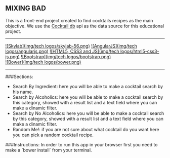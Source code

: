 ## MIXING BAD

This is a front-end project created to find cocktails recipes as the main objective.
We use the [Cocktail db](http://www.thecocktaildb.com) api as the data source for this educational project.

---

[![Skylab](img/tech logos/skylab-56.png)](http://www.skylabcoders.com/)
[![AngularJS](img/tech logos/angularjs.png)](https://angularjs.org/)
[![HTML5, CSS3 and JS](img/tech logos/html5-css3-js.png)](https://www.w3.org/)
[![Bootstrap](img/tech logos/bootstrap.png)](http://getbootstrap.com/)  
[![Bower](img/tech logos/bower.png)](https://bower.io//)

---

###Sections:
- Search By Ingredient: here you will be able to make a cocktail search by his name.
- Search by Alcoholics: here you will be able to make a cocktail search by this category, showed with a result list and a text field where you can make a dinamic filter.
- Search by No Alcoholics: here you will be able to make a cocktail search by this category, showed with a result list and a text field where you can make a dinamic filter.
- Random Me!: if you are not sure about what cocktail do you want here you can pick a random cocktail recipe.

###Instructions:
In order to run this app in your browser first you need to make a ´bower install´ from your terminal.